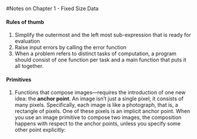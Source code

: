 #Notes on Chapter 1 - Fixed Size Data

#### Rules of thumb 
1. Simplify the outermost and the left most sub-expression that is ready for evaluation
2. Raise input errors by calling the error function
3. When a problem refers to distinct tasks of computation, a program should consist of one function per task and a main function that puts it all together. 

#### Primitives
1. Functions that compose images—requires the introduction of one new idea: the <b>anchor point</b>. An image isn’t just a
single pixel; it consists of many pixels. Specifically, each image is like a photograph, that is, a rectangle of pixels. One of these pixels is an implicit anchor point. When you use an image primitive to compose two images, the composition happens with respect to the anchor points, unless you specify some other point explicitly:
